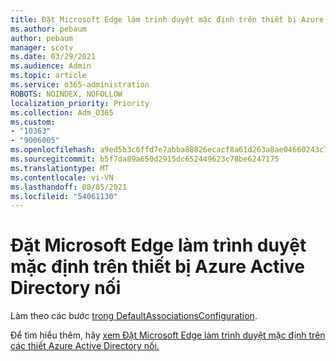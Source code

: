 ```yaml
---
title: Đặt Microsoft Edge làm trình duyệt mặc định trên thiết bị Azure Active Directory nối
ms.author: pebaum
author: pebaum
manager: scotv
ms.date: 03/29/2021
ms.audience: Admin
ms.topic: article
ms.service: o365-administration
ROBOTS: NOINDEX, NOFOLLOW
localization_priority: Priority
ms.collection: Adm_O365
ms.custom:
- "10363"
- "9006005"
ms.openlocfilehash: a9ed5b3c6ffd7e7abba88826ecacf8a61d263a8ae04660243c7e4de0d30f7995
ms.sourcegitcommit: b5f7da89a650d2915dc652449623c78be6247175
ms.translationtype: MT
ms.contentlocale: vi-VN
ms.lasthandoff: 08/05/2021
ms.locfileid: "54061130"
---
```

# <a name="set-microsoft-edge-as-the-default-browser-on-an-azure-active-directoryjoined-device"></a>Đặt Microsoft Edge làm trình duyệt mặc định trên thiết bị Azure Active Directory nối

Làm theo các bước [trong DefaultAssociationsConfiguration](https://go.microsoft.com/fwlink/?linkid=2132650).

Để tìm hiểu thêm, hãy [xem Đặt Microsoft Edge làm trình duyệt mặc định trên các thiết Azure Active Directory nối.](https://go.microsoft.com/fwlink/?linkid=2132440)